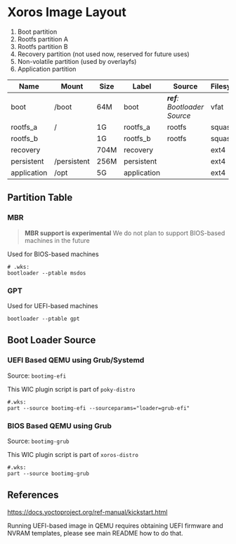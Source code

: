 # Xoros Image Layout

1. Boot partition
2. Rootfs partition A
3. Rootfs partition B
4. Recovery partition (not used now, reserved for future uses)
5. Non-volatile partition (used by overlayfs)
6. Application partition

| Name        | Mount       | Size | Label       | Source                       | Filesystem |     |
|-------------|-------------|------|-------------|------------------------------|------------|-----|
| boot        | /boot       | 64M  | boot        | _**ref**: Bootloader Source_ | vfat       |     |
| rootfs_a    | /           | 1G   | rootfs_a    | rootfs                       | squashfs   |     |
| rootfs_b    |             | 1G   | rootfs_b    | rootfs                       | squashfs   |     |
| recovery    |             | 704M | recovery    |                              | ext4       |     |
| persistent  | /persistent | 256M | persistent  |                              | ext4       |     |
| application | /opt        | 5G   | application |                              | ext4       |     |

## Partition Table

### MBR

> **MBR support is experimental** We do not plan to support BIOS-based machines in the future

Used for BIOS-based machines

```shell
# .wks:
bootloader --ptable msdos
```

### GPT

Used for UEFI-based machines

```shell
bootloader --ptable gpt
```

## Boot Loader Source

### UEFI Based QEMU using Grub/Systemd

Source: `bootimg-efi`

This WIC plugin script is part of `poky-distro`

```shell
#.wks:
part --source bootimg-efi --sourceparams="loader=grub-efi"
```

### BIOS Based QEMU using Grub

Source: `bootimg-grub`

This WIC plugin script is part of `xoros-distro`

```shell
#.wks:
part --source bootimg-grub
```

## References

https://docs.yoctoproject.org/ref-manual/kickstart.html

Running UEFI-based image in QEMU requires obtaining UEFI firmware and NVRAM templates, please see main README how to do that.
